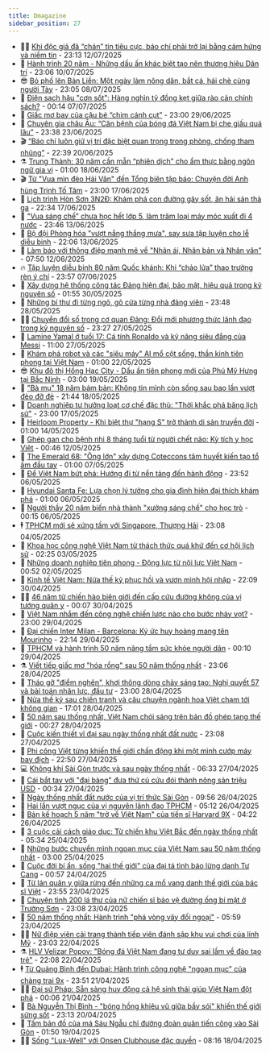 ```yaml
---
title: Dmagazine
sidebar_position: 27
---
```


<!-- dantri-dmagazine:START -->
- 👨‍🏫 [Khi độc giả đã “chán” tin tiêu cực, báo chí phải trở lại bằng cảm hứng và niềm tin](https://dantri.com.vn/xa-hoi/khi-doc-gia-da-chan-tin-tieu-cuc-bao-chi-phai-tro-lai-bang-cam-hung-va-niem-tin-20250615000759409.htm) - 23:13 12/07/2025
- 🎡 [Hành trình 20 năm - Những dấu ấn khác biệt tạo nên thương hiệu Dân trí](https://dantri.com.vn/xa-hoi/hanh-trinh-20-nam-nhung-dau-an-khac-biet-tao-nen-thuong-hieu-dan-tri-20250605193746990.htm) - 23:06 10/07/2025
- 😎 [Bỏ phố lên Bản Liền: Một ngày làm nông dân, bắt cá, hái chè cùng người Tày](https://dantri.com.vn/du-lich/bo-pho-len-ban-lien-mot-ngay-lam-nong-dan-bat-ca-hai-che-cung-nguoi-tay-20250707161225243.htm) - 23:05 08/07/2025
- 🦍 [Điện sạch hậu &quot;cơn sốt&quot;: Hàng nghìn tỷ đồng kẹt giữa rào cản chính sách?](https://dantri.com.vn/kinh-doanh/dien-sach-hau-con-sot-hang-nghin-ty-dong-ket-giua-rao-can-chinh-sach-20250704205328007.htm) - 00:14 07/07/2025
- 🦣 [Giấc mơ bay của cậu bé “chim cánh cụt”](https://dantri.com.vn/giao-duc/giac-mo-bay-cua-cau-be-chim-canh-cut-20250629003009883.htm) - 23:00 29/06/2025
- 💼 [Chuyên gia châu Âu: “Căn bệnh của bóng đá Việt Nam bị che giấu quá lâu”](https://dantri.com.vn/the-thao/chuyen-gia-chau-au-can-benh-cua-bong-da-viet-nam-bi-che-giau-qua-lau-20250618202137426.htm) - 23:38 23/06/2025
- 🎬 [“Báo chí luôn giữ vị trí đặc biệt quan trọng trong phòng, chống tham nhũng”](https://dantri.com.vn/xa-hoi/bao-chi-luon-giu-vi-tri-dac-biet-quan-trong-trong-phong-chong-tham-nhung-20250620201819653.htm) - 22:39 20/06/2025
- ⚗️ [Trung Thành: 30 năm cần mẫn “phiên dịch” cho ẩm thực bằng ngôn ngữ gia vị](https://dantri.com.vn/kinh-doanh/trung-thanh-30-nam-can-man-phien-dich-cho-am-thuc-bang-ngon-ngu-gia-vi-20250617222328410.htm) - 01:00 18/06/2025
- 🎬 [Từ &quot;Vua mìn đèo Hải Vân&quot; đến Tổng biên tập báo: Chuyện đời Anh hùng Trịnh Tố Tâm](https://dantri.com.vn/xa-hoi/tu-vua-min-deo-hai-van-den-tong-bien-tap-bao-chuyen-doi-anh-hung-trinh-to-tam-20250617200857124.htm) - 23:00 17/06/2025
- 🤖 [Lịch trình Hòn Sơn 3N2Đ: Khám phá con đường gây sốt, ăn hải sản thả ga](https://dantri.com.vn/du-lich/lich-trinh-hon-son-3n2d-kham-pha-con-duong-gay-sot-an-hai-san-tha-ga-20250616002100261.htm) - 22:34 17/06/2025
- 🚦 [&quot;Vua sáng chế” chưa học hết lớp 5, làm trăm loại máy móc xuất đi 4 nước](https://dantri.com.vn/khoa-hoc/vua-sang-che-chua-hoc-het-lop-5-lam-tram-loai-may-moc-xuat-di-4-nuoc-20250613110314189.htm) - 23:46 13/06/2025
- 🦏 [Bộ đội Phòng hóa &quot;vượt nắng thắng mưa&quot;, say sưa tập luyện cho lễ diễu binh](https://dantri.com.vn/xa-hoi/bo-doi-phong-hoa-vuot-nang-thang-mua-say-sua-tap-luyen-cho-le-dieu-binh-20250613220651108.htm) - 22:06 13/06/2025
- 🌁 [Làm báo với thông điệp mạnh mẽ về &quot;Nhân ái, Nhân bản và Nhân văn&quot;](https://dantri.com.vn/xa-hoi/lam-bao-voi-thong-diep-manh-me-ve-nhan-ai-nhan-ban-va-nhan-van-20250612144136170.htm) - 07:50 12/06/2025
- 🔥 [Tập luyện diễu binh 80 năm Quốc khánh: Khi “chảo lửa” thao trường rèn ý chí](https://dantri.com.vn/xa-hoi/tap-luyen-dieu-binh-80-nam-quoc-khanh-khi-chao-lua-thao-truong-ren-y-chi-20250607212850991.htm) - 23:57 07/06/2025
- 🎊 [Xây dựng hệ thống công tác Đảng hiện đại, bảo mật, hiệu quả trong kỷ nguyên số](https://dantri.com.vn/xa-hoi/xay-dung-he-thong-cong-tac-dang-hien-dai-bao-mat-hieu-qua-trong-ky-nguyen-so-20250529191739519.htm) - 01:55 30/05/2025
- 🐻 [Những bí thư đi từng ngõ, gõ cửa từng nhà đảng viên](https://dantri.com.vn/cong-nghe/nhung-bi-thu-di-tung-ngo-go-cua-tung-nha-dang-vien-20250528143744035.htm) - 23:48 28/05/2025
- 👨‍🏫 [Chuyển đổi số trong cơ quan Đảng: Đổi mới phương thức lãnh đạo trong kỷ nguyên số](https://dantri.com.vn/xa-hoi/chuyen-doi-so-trong-co-quan-dang-doi-moi-phuong-thuc-lanh-dao-trong-ky-nguyen-so-20250527135507162.htm) - 23:27 27/05/2025
- 🧰 [Lamine Yamal ở tuổi 17: Cá tính Ronaldo và kỹ năng siêu đẳng của Messi](https://dantri.com.vn/the-thao/lamine-yamal-o-tuoi-17-ca-tinh-ronaldo-va-ky-nang-sieu-dang-cua-messi-20250520155027159.htm) - 11:00 27/05/2025
- 💯 [Khám phá robot và các &quot;siêu máy&quot; AI mổ cột sống, thần kinh tiên phong tại Việt Nam](https://dantri.com.vn/suc-khoe/kham-pha-robot-va-cac-sieu-may-ai-mo-cot-song-than-kinh-tien-phong-tai-viet-nam-20250521133757492.htm) - 01:00 22/05/2025
- 😎 [Khu đô thị Hồng Hạc City - Dấu ấn tiên phong mới của Phú Mỹ Hưng tại Bắc Ninh](https://dantri.com.vn/bat-dong-san/khu-do-thi-hong-hac-city-dau-an-tien-phong-moi-cua-phu-my-hung-tai-bac-ninh-20250518230233503.htm) - 03:00 19/05/2025
- 🤖 [&quot;Bà mụ&quot; 18 năm bám bản: Không tin mình còn sống sau bao lần vượt đèo đỡ đẻ](https://dantri.com.vn/suc-khoe/ba-mu-18-nam-bam-ban-khong-tin-minh-con-song-sau-bao-lan-vuot-deo-do-de-20250516122341750.htm) - 21:44 18/05/2025
- 🤔 [Doanh nghiệp tư hưởng loạt cơ chế đặc thù: &quot;Thời khắc phá băng lịch sử&quot;](https://dantri.com.vn/xa-hoi/doanh-nghiep-tu-huong-loat-co-che-dac-thu-thoi-khac-pha-bang-lich-su-20250517084609088.htm) - 23:00 17/05/2025
- 💼 [Heirloom Property - Khi biệt thự &quot;hạng S&quot; trở thành di sản truyền đời](https://dantri.com.vn/bat-dong-san/heirloom-property-khi-biet-thu-hang-s-tro-thanh-di-san-truyen-doi-20250514001656503.htm) - 01:00 14/05/2025
- 🎊 [Ghép gan cho bệnh nhi 8 tháng tuổi từ người chết não: Kỳ tích y học Việt](https://dantri.com.vn/suc-khoe/ghep-gan-cho-benh-nhi-8-thang-tuoi-tu-nguoi-chet-nao-ky-tich-y-hoc-viet-20250510173721969.htm) - 00:46 12/05/2025
- 🦆 [The Emerald 68: &quot;Ông lớn&quot; xây dựng Coteccons tâm huyết kiến tạo tổ ấm đầu tay](https://dantri.com.vn/bat-dong-san/the-emerald-68-ong-lon-xay-dung-coteccons-tam-huyet-kien-tao-to-am-dau-tay-20250505094955884.htm) - 01:00 07/05/2025
- 🦒 [Để Việt Nam bứt phá: Hướng đi từ nền tảng đến hành động](https://dantri.com.vn/cong-nghe/de-viet-nam-but-pha-huong-di-tu-nen-tang-den-hanh-dong-20250506173246427.htm) - 23:52 06/05/2025
- 👺 [Hyundai Santa Fe: Lựa chọn lý tưởng cho gia đình hiện đại thích khám phá](https://dantri.com.vn/o-to-xe-may/hyundai-santa-fe-lua-chon-ly-tuong-cho-gia-dinh-hien-dai-thich-kham-pha-20250505150432114.htm) - 01:00 06/05/2025
- 🦍 [Người thầy 20 năm biến nhà thành &quot;xưởng sáng chế&quot; cho học trò](https://dantri.com.vn/khoa-hoc/nguoi-thay-20-nam-bien-nha-thanh-xuong-sang-che-cho-hoc-tro-20250504120903230.htm) - 00:15 06/05/2025
- 🕴 [TPHCM mới sẽ xứng tầm với Singapore, Thượng Hải](https://dantri.com.vn/xa-hoi/tphcm-moi-se-xung-tam-voi-singapore-thuong-hai-20250501120044409.htm) - 23:08 04/05/2025
- 🤖 [Khoa học công nghệ Việt Nam từ thách thức quá khứ đến cơ hội lịch sử](https://dantri.com.vn/cong-nghe/khoa-hoc-cong-nghe-viet-nam-tu-thach-thuc-qua-khu-den-co-hoi-lich-su-20250502104018979.htm) - 02:25 03/05/2025
- 🐲 [Những doanh nghiệp tiên phong - Động lực từ nội lực Việt Nam](https://dantri.com.vn/cong-nghe/nhung-doanh-nghiep-tien-phong-dong-luc-tu-noi-luc-viet-nam-20250429093922199.htm) - 00:52 02/05/2025
- 🦏 [Kinh tế Việt Nam: Nửa thế kỷ phục hồi và vươn mình hội nhập](https://dantri.com.vn/kinh-doanh/kinh-te-viet-nam-nua-the-ky-phuc-hoi-va-vuon-minh-hoi-nhap-20250429090928341.htm) - 22:09 30/04/2025
- 🧑‍💻 [46 năm từ chiến hào biên giới đến cấp cứu đường không của vị tướng quân y](https://dantri.com.vn/suc-khoe/46-nam-tu-chien-hao-bien-gioi-den-cap-cuu-duong-khong-cua-vi-tuong-quan-y-20250429182531912.htm) - 00:07 30/04/2025
- 👺 [Việt Nam nhắm đến công nghệ chiến lược nào cho bước nhảy vọt?](https://dantri.com.vn/cong-nghe/viet-nam-nham-den-cong-nghe-chien-luoc-nao-cho-buoc-nhay-vot-20250427221622558.htm) - 23:00 29/04/2025
- 🦆 [Đại chiến Inter Milan - Barcelona: Ký ức huy hoàng mang tên Mourinho](https://dantri.com.vn/the-thao/dai-chien-inter-milan-barcelona-ky-uc-huy-hoang-mang-ten-mourinho-20250426215304637.htm) - 22:14 29/04/2025
- 🐘 [TPHCM và hành trình 50 năm nâng tầm sức khỏe người dân](https://dantri.com.vn/suc-khoe/tphcm-va-hanh-trinh-50-nam-nang-tam-suc-khoe-nguoi-dan-20250429003241897.htm) - 00:10 29/04/2025
- ⚗️ [Viết tiếp giấc mơ &quot;hóa rồng&quot; sau 50 năm thống nhất](https://dantri.com.vn/kinh-doanh/viet-tiep-giac-mo-hoa-rong-sau-50-nam-thong-nhat-20250426120822941.htm) - 23:06 28/04/2025
- 🫶 [Tháo gỡ &quot;điểm nghẽn&quot;, khơi thông dòng chảy sáng tạo: Nghị quyết 57 và bài toán nhân lực, đầu tư](https://dantri.com.vn/cong-nghe/thao-go-diem-nghen-khoi-thong-dong-chay-sang-tao-nghi-quyet-57-va-bai-toan-nhan-luc-dau-tu-20250425212002614.htm) - 23:00 28/04/2025
- 🚀 [Nửa thế kỷ sau chiến tranh và câu chuyện ngành hoa Việt chạm tới không gian](https://dantri.com.vn/khoa-hoc/nua-the-ky-sau-chien-tranh-va-cau-chuyen-nganh-hoa-viet-cham-toi-khong-gian-20250427214508240.htm) - 17:01 28/04/2025
- 💼 [50 năm sau thống nhất, Việt Nam chói sáng trên bản đồ ghép tạng thế giới](https://dantri.com.vn/suc-khoe/50-nam-sau-thong-nhat-viet-nam-choi-sang-tren-ban-do-ghep-tang-the-gioi-20250427100913022.htm) - 00:27 28/04/2025
- 🚀 [Cuộc kiến thiết vĩ đại sau ngày thống nhất đất nước](https://dantri.com.vn/xa-hoi/cuoc-kien-thiet-vi-dai-sau-ngay-thong-nhat-dat-nuoc-20250413151102952.htm) - 23:08 27/04/2025
- 🐻 [Phi công Việt từng khiến thế giới chấn động khi một mình cướp máy bay địch](https://dantri.com.vn/doi-song/phi-cong-viet-tung-khien-the-gioi-chan-dong-khi-mot-minh-cuop-may-bay-dich-20250423120903817.htm) - 22:50 27/04/2025
- 💻 [Không khí Sài Gòn trước và sau ngày thống nhất](https://dantri.com.vn/xa-hoi/khong-khi-sai-gon-truoc-va-sau-ngay-thong-nhat-20250413143621736.htm) - 06:33 27/04/2025
- 🎊 [Cái bắt tay với &quot;đại bàng&quot; đưa thứ củ cứu đói thành nông sản triệu USD](https://dantri.com.vn/khoa-hoc/cai-bat-tay-voi-dai-bang-dua-thu-cu-cuu-doi-thanh-nong-san-trieu-usd-20250426192834711.htm) - 00:34 27/04/2025
- 🔭 [Ngày thống nhất đất nước của vị trí thức Sài Gòn](https://dantri.com.vn/xa-hoi/ngay-thong-nhat-dat-nuoc-cua-vi-tri-thuc-sai-gon-20250418204551157.htm) - 09:56 26/04/2025
- 🚀 [Hai lần vượt ngục của vị nguyên lãnh đạo TPHCM](https://dantri.com.vn/xa-hoi/hai-lan-vuot-nguc-cua-vi-nguyen-lanh-dao-tphcm-20250413141423192.htm) - 05:12 26/04/2025
- 🦄 [Bản kế hoạch 5 năm &quot;trở về Việt Nam&quot; của tiến sĩ Harvard 9X](https://dantri.com.vn/khoa-hoc/ban-ke-hoach-5-nam-tro-ve-viet-nam-cua-tien-si-harvard-9x-20250426085122766.htm) - 04:22 26/04/2025
- 🌊 [3 cuộc cải cách giáo dục: Từ chiến khu Việt Bắc đến ngày thống nhất](https://dantri.com.vn/giao-duc/3-cuoc-cai-cach-giao-duc-tu-chien-khu-viet-bac-den-ngay-thong-nhat-20250425095705559.htm) - 05:34 25/04/2025
- 🐻 [Những bước chuyển mình ngoạn mục của Việt Nam sau 50 năm thống nhất](https://dantri.com.vn/xa-hoi/nhung-buoc-chuyen-minh-ngoan-muc-cua-viet-nam-sau-50-nam-thong-nhat-20250423090414588.htm) - 03:00 25/04/2025
- 👺 [Cuộc đời bí ẩn, sống &quot;hai thế giới&quot; của đại tá tình báo lừng danh Tư Cang](https://dantri.com.vn/doi-song/cuoc-doi-bi-an-song-hai-the-gioi-cua-dai-ta-tinh-bao-lung-danh-tu-cang-20250422190151106.htm) - 00:57 24/04/2025
- 🫶 [Từ lán quân y giữa rừng đến những ca mổ vang danh thế giới của bác sĩ Việt](https://dantri.com.vn/suc-khoe/tu-lan-quan-y-giua-rung-den-nhung-ca-mo-vang-danh-the-gioi-cua-bac-si-viet-20250423215748204.htm) - 23:55 23/04/2025
- 💪 [Chuyện tình 200 lá thư của nữ chiến sĩ bảo vệ đường ống bí mật ở Trường Sơn](https://dantri.com.vn/doi-song/chuyen-tinh-200-la-thu-cua-nu-chien-si-bao-ve-duong-ong-bi-mat-o-truong-son-20250423113414914.htm) - 23:08 23/04/2025
- 🌊 [50 năm thống nhất: Hành trình &quot;phá vòng vây đối ngoại&quot;](https://dantri.com.vn/xa-hoi/50-nam-thong-nhat-hanh-trinh-pha-vong-vay-doi-ngoai-20250421195353696.htm) - 05:59 23/04/2025
- 🧑‍🏫 [Nữ điệp viên cải trang thành tiếp viên đánh sập khu vui chơi của lính Mỹ](https://dantri.com.vn/doi-song/nu-diep-vien-cai-trang-thanh-tiep-vien-danh-sap-khu-vui-choi-cua-linh-my-20250418162741109.htm) - 23:03 22/04/2025
- ⚗️ [HLV Velizar Popov: &quot;Bóng đá Việt Nam đang tư duy sai lầm về đào tạo trẻ&quot;](https://dantri.com.vn/the-thao/hlv-velizar-popov-bong-da-viet-nam-dang-tu-duy-sai-lam-ve-dao-tao-tre-20250419181352736.htm) - 22:08 22/04/2025
- 🕴 [Từ Quảng Bình đến Dubai: Hành trình công nghệ &quot;ngoạn mục&quot; của chàng trai 9x](https://dantri.com.vn/khoa-hoc/tu-quang-binh-den-dubai-hanh-trinh-cong-nghe-ngoan-muc-cua-chang-trai-9x-20250419191357167.htm) - 23:51 21/04/2025
- 🧑‍🏫 [Đại sứ Pháp: Sẵn sàng huy động cả hệ sinh thái giúp Việt Nam đột phá](https://dantri.com.vn/cong-nghe/dai-su-phap-san-sang-huy-dong-ca-he-sinh-thai-giup-viet-nam-dot-pha-20250409192354486.htm) - 00:06 21/04/2025
- 🦄 [Bà Nguyễn Thị Bình - &quot;bóng hồng khiêu vũ giữa bầy sói&quot; khiến thế giới sửng sốt](https://dantri.com.vn/doi-song/ba-nguyen-thi-binh-bong-hong-khieu-vu-giua-bay-soi-khien-the-gioi-sung-sot-20250420174847174.htm) - 23:13 20/04/2025
- 🧰 [Tấm bản đồ của má Sáu Ngẫu chỉ đường đoàn quân tiến công vào Sài Gòn](https://dantri.com.vn/xa-hoi/tam-ban-do-cua-ma-sau-ngau-chi-duong-doan-quan-tien-cong-vao-sai-gon-20250418231023839.htm) - 01:50 19/04/2025
- 🧑‍💻 [Sống &quot;Lux-Well&quot; với Onsen Clubhouse đặc quyền](https://dantri.com.vn/bat-dong-san/song-lux-well-voi-onsen-clubhouse-dac-quyen-20250418150202736.htm) - 08:16 18/04/2025<!-- dantri-dmagazine:END -->
